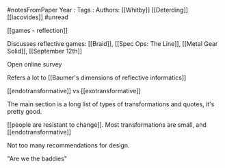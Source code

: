 #notesFromPaper
Year   :
Tags   :
Authors: [[Whitby]] [[Deterding]] [[Iacovides]]
#unread 

[[games - reflection]]

Discusses reflective games: [[Braid]], [[Spec Ops: The Line]], [[Metal Gear Solid]], [[September 12th]]

Open online survey

Refers a lot to [[Baumer's dimensions of reflective informatics]]

[[endotransformative]] vs [[exotransformative]]

The main section is a long list of types of transformations and quotes, it's pretty good.

[[people are resistant to change]]. Most transformations are small, and [[endotransformative]]

Not too many recommendations for design.

"Are we the baddies"